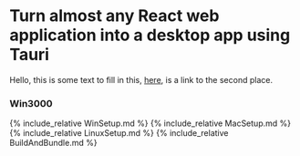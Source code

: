 # Turn almost any React web application into a desktop app using Tauri
Hello, this is some text to fill in this, [here](#Win3000), is a link to the second place.

### Win3000
{% include_relative WinSetup.md %}
{% include_relative MacSetup.md %}
{% include_relative LinuxSetup.md %}
{% include_relative BuildAndBundle.md %}
